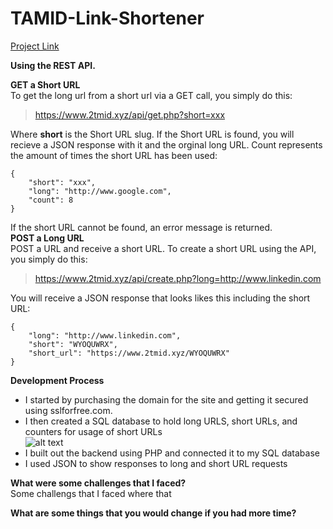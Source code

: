 # TAMID-Link-Shortener
[Project Link](https://www.2tmid.xyz/)

**Using the REST API.**

**GET a Short URL**  
To get the long url from a short url via a GET call, you simply do this:  
> https://www.2tmid.xyz/api/get.php?short=xxx  

Where **short** is the Short URL slug. If the Short URL is found, you will recieve a JSON response with it and the orginal long URL. Count represents the amount of times the short URL has been used:
```
{  
	"short": "xxx",  
	"long": "http://www.google.com",  
	"count": 8  
}  
```
If the short URL cannot be found, an error message is returned.  
**POST a Long URL**  
POST a URL and receive a short URL. To create a short URL using the API, you simply do this:  

> https://www.2tmid.xyz/api/create.php?long=http://www.linkedin.com  

You will receive a JSON response that looks likes this including the short URL:  
```
{  
	"long": "http://www.linkedin.com",  
	"short": "WYOQUWRX",  
	"short_url": "https://www.2tmid.xyz/WYOQUWRX"  
}  
```
**Development Process**
- I started by purchasing the domain for the site and getting it secured using sslforfree.com.  
- I then created a SQL database to hold long URLS, short URLs, and counters for usage of short URLs  
![alt text](https://d31l11kq7rju10.cloudfront.net/vn1y%2Fpreview%2F35180779%2Fmain_full.png?response-content-disposition=inline%3Bfilename%3D%22main_full.png%22%3B&response-content-type=image%2Fpng&Expires=1603674383&Signature=aqfecGIWsWjkIMehnnyh8dQCxPqbTp4zVuMp9DX445~U9oFgEOB8yZaU2KH60r1JKqGgRS7hfkcxIyX-X4SJrupAzPEzeovSiDX6Z6DfCAF-5O9UDrBd2EHXwKjmiA618gN7R5VHWawDc1NQr9Aoqbb3FAKdy8anwJVfW8uT2AnqxWom5jxExS32OcHMWA5VPhWfc3KeJ94z5H73M87izUilomVOfdEsz4qznjUSEDA2JKrsme-auvhkAP8NAsSYMyQMG8YEWNNpD66jyYVL0YS8yzOoWwYTDMxFhXfAT1cQqAQacVU0aAzi95osWjiLwx3IA94orYA1RBBm10qdrA__&Key-Pair-Id=APKAJT5WQLLEOADKLHBQ)
- I built out the backend using PHP and connected it to my SQL database  
- I used JSON to show responses to long and short URL requests  

**What were some challenges that I faced?**  
Some challengs that I faced where that 


**What are some things that you would change if you had more time?**  

